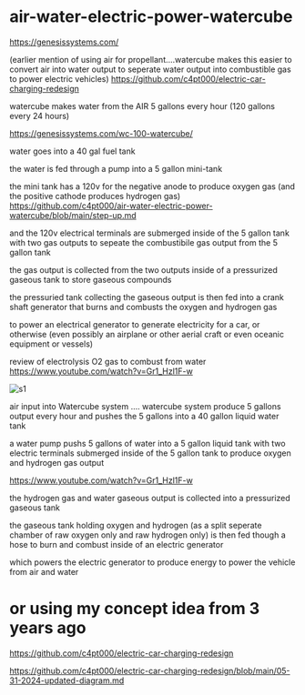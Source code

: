 # air-water-electric-power-watercube

https://genesissystems.com/

(earlier mention of using air for propellant....watercube makes this easier to convert air into water output to seperate water output into combustible gas to power electric vehicles)
https://github.com/c4pt000/electric-car-charging-redesign


watercube makes water from the AIR 5 gallons every hour (120 gallons every 24 hours)

https://genesissystems.com/wc-100-watercube/


water goes into a 40 gal fuel tank

the water is fed through a pump into a 5 gallon mini-tank

the mini tank has a 120v for the negative anode to produce oxygen gas (and the positive cathode produces hydrogen gas)
https://github.com/c4pt000/air-water-electric-power-watercube/blob/main/step-up.md


and the 120v electrical terminals are submerged inside of the 5 gallon tank with two gas outputs to sepeate the combustibile gas output from the 5 gallon tank

the gas output is collected from the two outputs inside of a pressurized gaseous tank to store gaseous compounds

the pressuried tank collecting the gaseous output is then fed into a crank shaft generator that burns and combusts the oxygen and hydrogen gas

to power an electrical generator to generate electricity for a car, or otherwise (even possibly an airplane or other aerial craft or even oceanic equipment or vessels)




review of electrolysis O2 gas to combust from water
https://www.youtube.com/watch?v=Gr1_Hzl1F-w


![s1](https://github.com/c4pt000/air-water-electric-power-watercube/releases/download/fenergy/air-water-electric.png)


air input into Watercube system .... watercube system produce 5 gallons output every hour and pushes the 5 gallons into a 40 gallon liquid water tank

a water pump pushs 5 gallons of water into a 5 gallon liquid tank with two electric terminals submerged inside of the 5 gallon tank to produce oxygen and hydrogen gas output

https://www.youtube.com/watch?v=Gr1_Hzl1F-w


the hydrogen gas and water gaseous output is collected into a pressurized gaseous tank 

the gaseous tank holding oxygen and hydrogen (as a split seperate chamber of raw oxygen only and raw hydrogen only) is then fed though a hose to burn and combust inside of an electric generator

which powers the electric generator to produce energy to power the vehicle from air and water





# or using my concept idea from 3 years ago

https://github.com/c4pt000/electric-car-charging-redesign

https://github.com/c4pt000/electric-car-charging-redesign/blob/main/05-31-2024-updated-diagram.md
